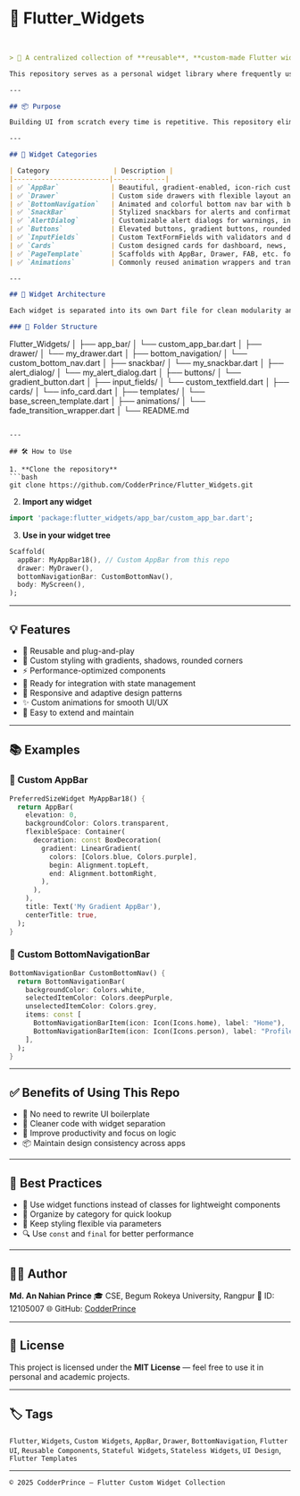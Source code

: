 # 🌟 Flutter_Widgets

```markdown


> 🚀 A centralized collection of **reusable**, **custom-made Flutter widgets** crafted for scalable and consistent UI development.

This repository serves as a personal widget library where frequently used and customized UI components like `AppBar`, `Drawer`, `BottomNavigationBar`, `Buttons`, and more are stored for quick reuse across multiple Flutter projects.

---

## 📦 Purpose

Building UI from scratch every time is repetitive. This repository eliminates redundancy and improves consistency by providing a set of reusable Flutter components that can be imported easily into any new or existing Flutter project.

---

## 📁 Widget Categories

| Category                | Description |
|------------------------|-------------|
| ✅ `AppBar`             | Beautiful, gradient-enabled, icon-rich custom app bars |
| ✅ `Drawer`             | Custom side drawers with flexible layout and animation |
| ✅ `BottomNavigation`   | Animated and colorful bottom nav bar with badge support |
| ✅ `SnackBar`           | Stylized snackbars for alerts and confirmations |
| ✅ `AlertDialog`        | Customizable alert dialogs for warnings, inputs, and actions |
| ✅ `Buttons`            | Elevated buttons, gradient buttons, rounded buttons, etc. |
| ✅ `InputFields`        | Custom TextFormFields with validators and decorations |
| ✅ `Cards`              | Custom designed cards for dashboard, news, lists, etc. |
| ✅ `PageTemplate`       | Scaffolds with AppBar, Drawer, FAB, etc. for consistency |
| ✅ `Animations`         | Commonly reused animation wrappers and transitions |

---

## 🧱 Widget Architecture

Each widget is separated into its own Dart file for clean modularity and fast import.

### 📂 Folder Structure
```

Flutter\_Widgets/
│
├── app\_bar/
│   └── custom\_app\_bar.dart
│
├── drawer/
│   └── my\_drawer.dart
│
├── bottom\_navigation/
│   └── custom\_bottom\_nav.dart
│
├── snackbar/
│   └── my\_snackbar.dart
│
├── alert\_dialog/
│   └── my\_alert\_dialog.dart
│
├── buttons/
│   └── gradient\_button.dart
│
├── input\_fields/
│   └── custom\_textfield.dart
│
├── cards/
│   └── info\_card.dart
│
├── templates/
│   └── base\_screen\_template.dart
│
├── animations/
│   └── fade\_transition\_wrapper.dart
│
└── README.md

````

---

## 🛠️ How to Use

1. **Clone the repository**
```bash
git clone https://github.com/CodderPrince/Flutter_Widgets.git
````

2. **Import any widget**

```dart
import 'package:flutter_widgets/app_bar/custom_app_bar.dart';
```

3. **Use in your widget tree**

```dart
Scaffold(
  appBar: MyAppBar18(), // Custom AppBar from this repo
  drawer: MyDrawer(),
  bottomNavigationBar: CustomBottomNav(),
  body: MyScreen(),
);
```

---

## 💡 Features

* 🧩 Reusable and plug-and-play
* 🎨 Custom styling with gradients, shadows, rounded corners
* ⚡ Performance-optimized components
* 🧪 Ready for integration with state management
* 📱 Responsive and adaptive design patterns
* ✨ Custom animations for smooth UI/UX
* 🚧 Easy to extend and maintain

---

## 📚 Examples

### 🔷 Custom AppBar

```dart
PreferredSizeWidget MyAppBar18() {
  return AppBar(
    elevation: 0,
    backgroundColor: Colors.transparent,
    flexibleSpace: Container(
      decoration: const BoxDecoration(
        gradient: LinearGradient(
          colors: [Colors.blue, Colors.purple],
          begin: Alignment.topLeft,
          end: Alignment.bottomRight,
        ),
      ),
    ),
    title: Text('My Gradient AppBar'),
    centerTitle: true,
  );
}
```

### 🔶 Custom BottomNavigationBar

```dart
BottomNavigationBar CustomBottomNav() {
  return BottomNavigationBar(
    backgroundColor: Colors.white,
    selectedItemColor: Colors.deepPurple,
    unselectedItemColor: Colors.grey,
    items: const [
      BottomNavigationBarItem(icon: Icon(Icons.home), label: "Home"),
      BottomNavigationBarItem(icon: Icon(Icons.person), label: "Profile"),
    ],
  );
}
```

---

## ✅ Benefits of Using This Repo

* 🔁 No need to rewrite UI boilerplate
* 🧼 Cleaner code with widget separation
* 🧠 Improve productivity and focus on logic
* 📦 Maintain design consistency across apps

---

## 🧠 Best Practices

* 🔄 Use widget functions instead of classes for lightweight components
* 📂 Organize by category for quick lookup
* 🧩 Keep styling flexible via parameters
* 🔍 Use `const` and `final` for better performance

---

## 👨‍💻 Author

**Md. An Nahian Prince**
🎓 CSE, Begum Rokeya University, Rangpur
📌 ID: 12105007
🌐 GitHub: [CodderPrince](https://github.com/CodderPrince)

---

## 📃 License

This project is licensed under the **MIT License** — feel free to use it in personal and academic projects.

---

## 🏷️ Tags

`Flutter`, `Widgets`, `Custom Widgets`, `AppBar`, `Drawer`, `BottomNavigation`, `Flutter UI`,
`Reusable Components`, `Stateful Widgets`, `Stateless Widgets`, `UI Design`, `Flutter Templates`

---

```
© 2025 CodderPrince – Flutter Custom Widget Collection
```
